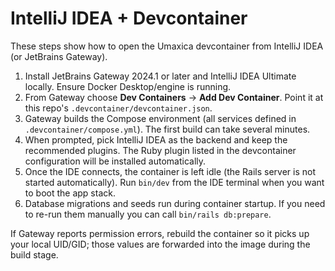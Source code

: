 # IntelliJ IDEA + Devcontainer

These steps show how to open the Umaxica devcontainer from IntelliJ IDEA (or JetBrains Gateway).

1. Install JetBrains Gateway 2024.1 or later and IntelliJ IDEA Ultimate locally. Ensure Docker Desktop/engine is running.
2. From Gateway choose **Dev Containers** → **Add Dev Container**. Point it at this repo's `.devcontainer/devcontainer.json`.
3. Gateway builds the Compose environment (all services defined in `.devcontainer/compose.yml`). The first build can take several minutes.
4. When prompted, pick IntelliJ IDEA as the backend and keep the recommended plugins. The Ruby plugin listed in the devcontainer configuration will be installed automatically.
5. Once the IDE connects, the container is left idle (the Rails server is not started automatically). Run `bin/dev` from the IDE terminal when you want to boot the app stack.
6. Database migrations and seeds run during container startup. If you need to re-run them manually you can call `bin/rails db:prepare`.

If Gateway reports permission errors, rebuild the container so it picks up your local UID/GID; those values are forwarded into the image during the build stage.
